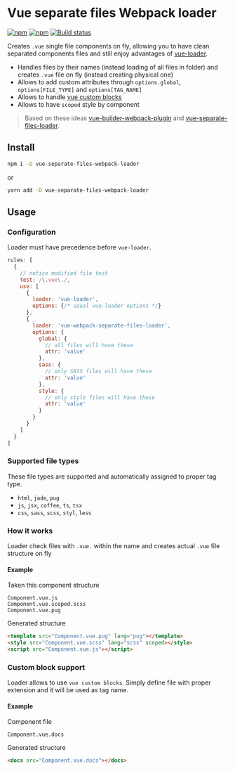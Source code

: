 # Vue separate files Webpack loader

[![npm](https://img.shields.io/npm/v/npm.svg)](https://www.npmjs.com/package/vue-separate-files-webpack-loader)
[![npm](https://img.shields.io/npm/l/express.svg)](https://www.npmjs.com/package/vue-separate-files-webpack-loader)
[![Build status](https://ci.appveyor.com/api/projects/status/jga29epuk7sf08gc?svg=true)](https://ci.appveyor.com/project/NetCZ/vue-separate-files-webpack-loader)

Creates `.vue` single file components on fly, allowing you to have clean separated components files and still enjoy advantages of [vue-loader](https://github.com/vuejs/vue-loader).

- Handles files by their names (instead loading of all files in folder) and creates `.vue` file on fly (instead creating physical one)
- Allows to add custom attributes through `options.global`, `options[FILE_TYPE]` and `options[TAG_NAME]`
- Allows to handle [vue custom blocks](https://vue-loader.vuejs.org/en/configurations/custom-blocks.html)
- Allows to have `scoped` style by component

> Based on these ideas [vue-builder-webpack-plugin](https://github.com/pksunkara/vue-builder-webpack-plugin) and [vue-separate-files-loader](https://github.com/iFwu/vue-separate-files-loader).

## Install
```bash
npm i -D vue-separate-files-webpack-loader
```
or
```bash
yarn add -D vue-separate-files-webpack-loader
```

## Usage

### Configuration

Loader must have precedence before `vue-loader`. 

```javascript
rules: [
  {
    // notice modified file test
    test: /\.vue\./,
    use: [
      {
        loader: 'vue-loader',
        options: {/* usual vue-loader options */}
      },
      {
        loader: 'vue-webpack-separate-files-loader',
        options: {
          global: {
            // all files will have these
            attr: 'value'
          },
          sass: {
            // only SASS files will have these
            attr: 'value'
          },
          style: {
            // only style files will have these
            attr: 'value'
          }
        }
      }
    ]
  }
]
```

### Supported file types

These file types are supported and automatically assigned to proper tag type.

- `html`, `jade`, `pug`
- `js`, `jsx`, `coffee`, `ts`, `tsx`
- `css`, `sass`, `scss`, `styl`, `less`

### How it works

Loader check files with `.vue.` within the name and creates actual `.vue` file structure on fly

#### Example

Taken this component structure

```
Component.vue.js
Component.vue.scoped.scss
Component.vue.pug
```

Generated structure

```html
<template src="Component.vue.pug" lang="pug"></template>
<style src="Component.vue.scss" lang="scss" scoped></style>
<script src="Component.vue.js"></script>
```

### Custom block support

Loader allows to use `vue custom blocks`. 
Simply define file with proper extension and it will be used as tag name.

#### Example

Component file

```
Component.vue.docs
```

Generated structure

```html
<docs src="Component.vue.docs"></docs>
```
